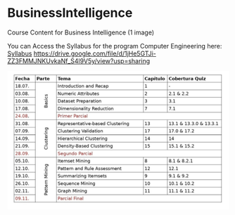 # BusinessIntelligence
Course Content for Business Intelligence (1 image)

You can Access the Syllabus for the program Computer Engineering here: [Syllabus](https://drive.google.com/file/d/1jHe5GTJi-ZZ3FMMJNKUvkaNf_S4l9V5y/view?usp=sharing)
https://drive.google.com/file/d/1jHe5GTJi-ZZ3FMMJNKUvkaNf_S4l9V5y/view?usp=sharing

[![Course Program for Business Intelligence](Course_Program_Business_Intelligence.jpg)](Course_Program_Business_Intelligence.jpg)

